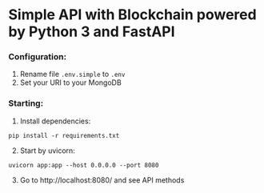 # Simple API with Blockchain powered by Python 3 and FastAPI

### Configuration:
1. Rename file `.env.simple` to `.env`
2. Set your URI to your MongoDB

### Starting:
1. Install dependencies:
```shell
pip install -r requirements.txt
```
2. Start by uvicorn:
```shell
uvicorn app:app --host 0.0.0.0 --port 8080
```
3. Go to http://localhost:8080/ and see API methods
